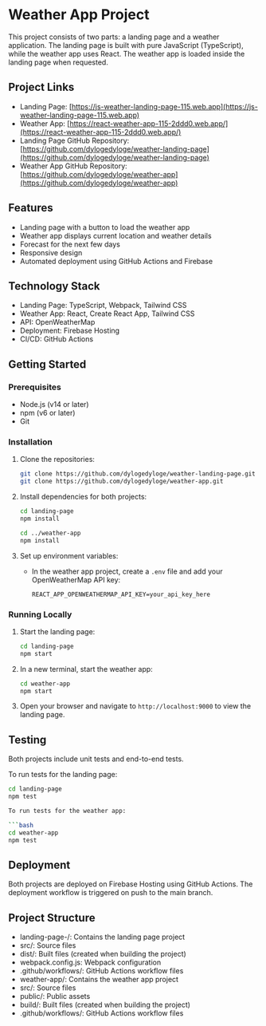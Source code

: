 # Weather App Project

This project consists of two parts: a landing page and a weather application. The landing page is built with pure JavaScript (TypeScript), while the weather app uses React. The weather app is loaded inside the landing page when requested.

## Project Links

- Landing Page: [https://js-weather-landing-page-115.web.app](https://js-weather-landing-page-115.web.app)
- Weather App: [https://react-weather-app-115-2ddd0.web.app/](https://react-weather-app-115-2ddd0.web.app/)
- Landing Page GitHub Repository: [https://github.com/dylogedyloge/weather-landing-page](https://github.com/dylogedyloge/weather-landing-page)
- Weather App GitHub Repository: [https://github.com/dylogedyloge/weather-app](https://github.com/dylogedyloge/weather-app)

## Features

- Landing page with a button to load the weather app
- Weather app displays current location and weather details
- Forecast for the next few days
- Responsive design
- Automated deployment using GitHub Actions and Firebase

## Technology Stack

- Landing Page: TypeScript, Webpack, Tailwind CSS
- Weather App: React, Create React App, Tailwind CSS
- API: OpenWeatherMap
- Deployment: Firebase Hosting
- CI/CD: GitHub Actions

## Getting Started

### Prerequisites

- Node.js (v14 or later)
- npm (v6 or later)
- Git

### Installation

1. Clone the repositories:

   ```bash
   git clone https://github.com/dylogedyloge/weather-landing-page.git
   git clone https://github.com/dylogedyloge/weather-app.git
   ```

2. Install dependencies for both projects:

   ```bash
   cd landing-page
   npm install

   cd ../weather-app
   npm install
   ```

3. Set up environment variables:
   - In the weather app project, create a `.env` file and add your OpenWeatherMap API key:
     ```
     REACT_APP_OPENWEATHERMAP_API_KEY=your_api_key_here
     ```

### Running Locally

1. Start the landing page:

   ```bash
   cd landing-page
   npm start
   ```

2. In a new terminal, start the weather app:

   ```bash
   cd weather-app
   npm start
   ```

3. Open your browser and navigate to `http://localhost:9000` to view the landing page.

## Testing

Both projects include unit tests and end-to-end tests.

To run tests for the landing page:

````bash
cd landing-page
npm test

To run tests for the weather app:

```bash
cd weather-app
npm test
````

## Deployment

Both projects are deployed on Firebase Hosting using GitHub Actions. The deployment workflow is triggered on push to the main branch.

## Project Structure

- landing-page-/: Contains the landing page project
- src/: Source files
- dist/: Built files (created when building the project)
- webpack.config.js: Webpack configuration
- .github/workflows/: GitHub Actions workflow files
- weather-app/: Contains the weather app project
- src/: Source files
- public/: Public assets
- build/: Built files (created when building the project)
- .github/workflows/: GitHub Actions workflow files
